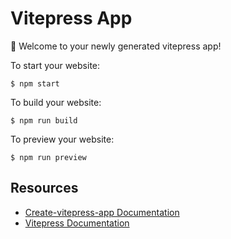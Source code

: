 # Vitepress App

👋 Welcome to your newly generated vitepress app!

To start your website:

    $ npm start

To build your website:

    $ npm run build

To preview your website:

    $ npm run preview

## Resources

- [Create-vitepress-app Documentation](https://example.com)
- [Vitepress Documentation](https://vitepress.vuejs.org/guide)
